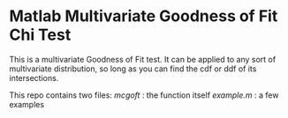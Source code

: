# Matlab Multivariate Goodness of Fit Chi Test
This is a multivariate Goodness of Fit test. It can be applied to any sort of multivariate distribution, so long as you can find the cdf or ddf of its intersections.

This repo contains two files:
  *mcgoft*    : the function itself
  *example.m* : a few examples
